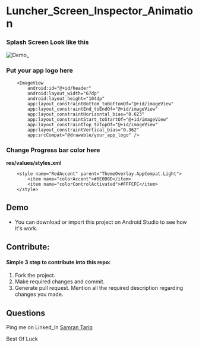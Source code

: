 # Luncher_Screen_Inspector_Animation

### Splash Screen Look like this

![Demo_](https://user-images.githubusercontent.com/50068566/93463325-086f0b00-f901-11ea-94c7-23a35c5aa189.gif)

### Put your app logo here 

```
    <ImageView
        android:id="@+id/header"
        android:layout_width="67dp"
        android:layout_height="104dp"
        app:layout_constraintBottom_toBottomOf="@+id/imageView"
        app:layout_constraintEnd_toEndOf="@+id/imageView"
        app:layout_constraintHorizontal_bias="0.623"
        app:layout_constraintStart_toStartOf="@+id/imageView"
        app:layout_constraintTop_toTopOf="@+id/imageView"
        app:layout_constraintVertical_bias="0.362"
        app:srcCompat="@drawable/your_app_logo" />
 ```

### Change Progress bar color here
**res/values/styles.xml**
```
    <style name="RedAccent" parent="ThemeOverlay.AppCompat.Light">
        <item name="colorAccent">#0E0D0D</item>
        <item name="colorControlActivated">#FFFCFC</item>
    </style>
```

## Demo
- You can download or import this project on Android Studio to see how it's work.

## Contribute:
#### Simple 3 step to contribute into this repo:

1. Fork the project.
2. Make required changes and commit.
3. Generate pull request. Mention all the required description regarding changes you made.

## Questions
Ping me on Linked_In [Samran Tariq](https://www.linkedin.com/in/samran-tariq/)

Best Of Luck
